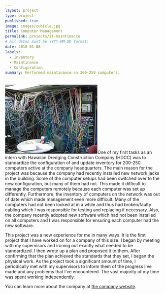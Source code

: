 ```yaml
---
layout: project
type: project
published: true
image: images/cubicle.jpg
title: Computer Management
permalink: projects/it-maintinance
# All dates must be YYYY-MM-DD format!
date: 2018-01-08
labels:
  - Inventory
  - Maintinance
  - Configuration
summary: Performed maintinance on 200-250 computers.
---
```


<img class="ui medium right floated rounded image" src="../images/computer-management-1.jpg">One of my first tasks as an intern with Hawaiian Dredging Construction Company (HDCC) was to standardize the configuration of and update inventory for 200-250 computers active at the company headquarters. The main reason for the project was because the company had recently installed new network jacks in the building. Some of the computer setups had been switched over to the new configuration, but many of them had not. This made it difficult to manage the computers remotely because each computer was set up differently. Furthermore, the inventory of computers on the network was out of date which made management even more difficult. Many of the computers had not been looked at in a while and thus had broken/faulty cabling which I was responsible for testing and replacing if necessary. Also, the company recently adopted new software which had not been installed on all computers and I was responsible for ensuring each computer had the new software.

This project was a new experience for me in many ways. It is the first project that I have worked on for a company of this size. I began by meeting with my supervisors and ironing out exactly what needed to be standardized. I then wrote up a plan and proposed it to them. After confirming that the plan achieved the standards that they set, I began the physical work. As the project took a significant amount of time, I periodically met with my supervisors to inform them of the progress I've made and any problems that I've encountered. The vast majority of my time was spent working independently.

You can learn more about the company at [the company website](http://www.hdcc.com/).



